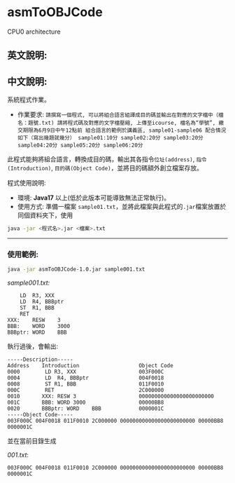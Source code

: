 # asmToOBJCode
CPU0 architecture

## 英文說明:

## 中文說明:
系統程式作業。
- 作業要求: `請撰寫一個程式, 可以將組合語言組譯成目的碼並輸出在對應的文字檔中（檔名：題號.txt) 請將程式碼及對應的文字檔壓縮, 上傳至icourse, 檔名為“學號”, 繳交期限為6月9日中午12點前 組合語言的範例於講義區, sample01-sample06 配合情況如下（寫出幾題就幾分） sample01:10分 sample02:20分 sample03:20分 sample04:20分 sample05:20分 sample06:20分`

此程式能夠將組合語言，轉換成目的碼，輸出其各指令`位址(address)`, `指令(Introduction)`, `目的碼(Object Code)`，並將目的碼額外創立檔案存放。

程式使用說明:
- 環境: **Java17** 以上(低於此版本可能導致無法正常執行)。
- 使用方式: 準備一檔案 `sample01.txt`，並將此檔案與此程式的`.jar`檔案放置於同個資料夾下，使用
```bash
java -jar <程式名>.jar <檔案>.txt
```

***

### 使用範例:
```bash
java -jar asmToOBJCode-1.0.jar sample001.txt
```
*sample001.txt:*
```text
	LD	R3,	XXX
	LD  R4, BBBptr
	ST	R1,	BBB
	RET
XXX:	RESW	3
BBB:	WORD	3000
BBBptr: WORD    BBB
```

執行過後，會輸出:
```text
-----Description-----
Address    Introduction                   Object Code
0000        LD R3, XXX                    003F000C
0004        LD  R4, BBBptr                004F0018
0008        ST R1, BBB                    011F0010
000C        RET                           2C000000
0010       XXX: RESW 3                    000000000000000000000000
001C       BBB: WORD 3000                 00000BB8
0020       BBBptr: WORD    BBB            0000001C
-----Object Code-----
003F000C 004F0018 011F0010 2C000000 000000000000000000000000 00000BB8 0000001C
```

並在當前目錄生成 

*001.txt*:
```text
003F000C 004F0018 011F0010 2C000000 000000000000000000000000 00000BB8 0000001C
```
